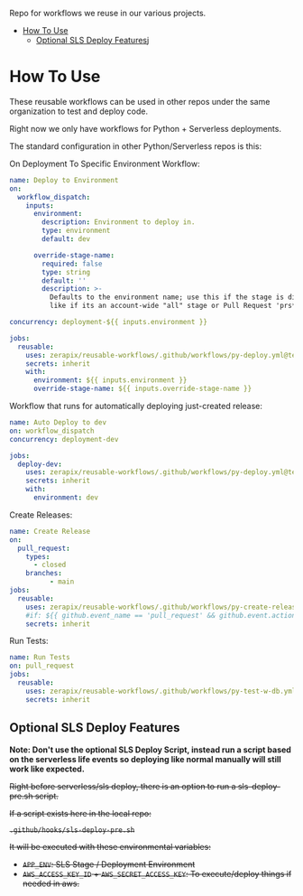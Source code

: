 Repo for workflows we reuse in our various projects.

- [How To Use](#how-to-use)
    * [Optional SLS Deploy Features](#optional-sls-deploy-features)j

# How To Use

These reusable workflows can be used in other repos under the same organization
to test and deploy code.

Right now we only have workflows for Python + Serverless deployments.

The standard configuration in other Python/Serverless repos is this:

On Deployment To Specific Environment Workflow:

```yaml
name: Deploy to Environment
on:
  workflow_dispatch:
    inputs:
      environment:
        description: Environment to deploy in.
        type: environment
        default: dev

      override-stage-name:
        required: false
        type: string
        default: ''
        description: >- 
          Defaults to the environment name; use this if the stage is different;
          like if its an account-wide "all" stage or Pull Request 'prs*' stage.

concurrency: deployment-${{ inputs.environment }}

jobs:
  reusable:
    uses: zerapix/reusable-workflows/.github/workflows/py-deploy.yml@test
    secrets: inherit
    with:
      environment: ${{ inputs.environment }}
      override-stage-name: ${{ inputs.override-stage-name }}
```

Workflow that runs for automatically deploying just-created release:

```yaml
name: Auto Deploy to dev
on: workflow_dispatch
concurrency: deployment-dev

jobs:
  deploy-dev:
    uses: zerapix/reusable-workflows/.github/workflows/py-deploy.yml@test
    secrets: inherit
    with:
      environment: dev
```

Create Releases:

```yaml
name: Create Release
on:
  pull_request:
    types:
      - closed
    branches:
          - main
jobs:
  reusable:
    uses: zerapix/reusable-workflows/.github/workflows/py-create-release.yml@test
    #if: ${{ github.event_name == 'pull_request' && github.event.action == 'closed' && github.event.pull_request.merged }}
    secrets: inherit
```

Run Tests:

```yaml
name: Run Tests
on: pull_request
jobs:
  reusable:
    uses: zerapix/reusable-workflows/.github/workflows/py-test-w-db.yml@main
    secrets: inherit
```

## Optional SLS Deploy Features

**Note: Don't use the optional SLS Deploy Script, instead run a script based on the serverless life events
so deploying like normal manually will still work like expected.**


~~Right before serverless/sls deploy, there is an option to run a sls-deploy-pre.sh
script.~~

~~If a script exists here in the local repo:~~

~~`.github/hooks/sls-deploy-pre.sh`~~

~~It will be executed with these environmental variables:~~

- ~~`APP_ENV`: SLS Stage / Deployment Environment~~
- ~~`AWS_ACCESS_KEY_ID` + `AWS_SECRET_ACCESS_KEY`: To execute/deploy things if needed in aws.~~

